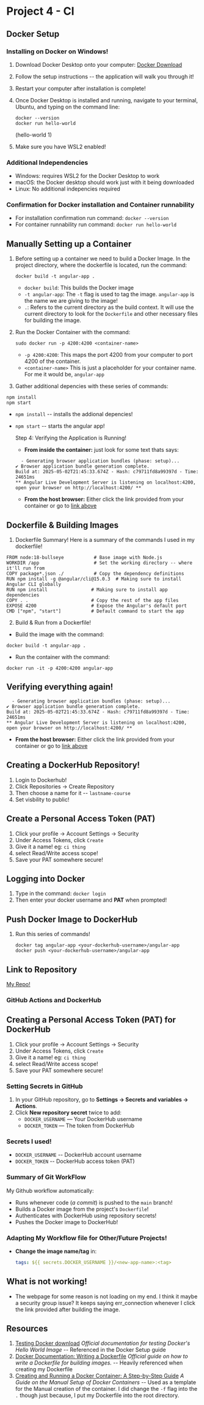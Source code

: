 # Project 4 - CI

## Docker Setup


### Installing on Docker on Windows!
  1. Download Docker Desktop onto your computer: [Docker Download](https://docs.docker.com/desktop/setup/install/windows-install/)
  2. Follow the setup instructions -- the application will walk you through it!
  3. Restart your computer after installation is complete!
  4. Once Docker Desktop is installed and running, navigate to your terminal, Ubuntu, and typing on the command line:
     
     ```
     docker --version
     docker run hello-world
     ```
     (hello-world 1)
  5. Make sure you have WSL2 enabled!

### Additional Independencies
  - Windows: requires WSL2 for the Docker Desktop to work
  - macOS: the Docker desktop should work just with it being downloaded
  - Linux: No additional indepencies required

### Confirmation for Docker installation and Container runnability
  - For installation confirmation run command: `docker --version`
  - For container runnability run command: `docker run hello-world`


## Manually Setting up a Container
1. Before setting up a container we need to build a Docker Image. In the project directory, where the dockerfile is located, run the command:
   ```
   docker build -t angular-app .
   ```
   - `docker build`: This builds the Docker image
   - `-t angular-app`: The `-t` flag is used to tag the image. `angular-app` is the name we are giving to the image!
   - `.`: Refers to the current directory as the build context. It will use the current directory to look for the `Dockerfile` and other necessary files for building the               image.
2. Run the Docker Container with the command:
   ```
   sudo docker run -p 4200:4200 <container-name>
   ```
   - `-p 4200:4200`: This maps the port 4200 from your computer to port 4200 of the container.
   - `<container-name>` This is just a placeholder for your container name. For me it would be, `angular-app`

3. Gather additional depencies with these series of commands:
```
npm install
npm start
```
- `npm install` -- installs the addional depencies!
- `npm start` -- starts the angular app!

  Step 4: Verifying the Application is Running!
  - **From inside the container:** just look for some text thats says:
  
  ```
    - Generating browser application bundles (phase: setup)...
  ✔ Browser application bundle generation complete.
  Build at: 2025-05-02T21:45:33.674Z - Hash: c79711fd8a99397d - Time: 24651ms
  ** Angular Live Development Server is listening on localhost:4200, open your browser on http://localhost:4200/ **
  ```

  - **From the host browser:** Either click the link provided from your container or go to [link above](http://localhost:4200)
 
## Dockerfile & Building Images
  1. Dockerfile Summary!
  Here is a summary of the commands I used in my dockerfile!
  ```
  FROM node:18-bullseye           # Base image with Node.js
  WORKDIR /app                    # Set the working directory -- where it'll run from
  COPY package*.json ./           # Copy the dependency definitions
  RUN npm install -g @angular/cli@15.0.3  # Making sure to install Angular CLI globally
  RUN npm install                # Making sure to install app dependencies
  COPY . .                       # Copy the rest of the app files
  EXPOSE 4200                    # Expose the Angular's default port
  CMD ["npm", "start"]           # Default command to start the app
  ```

  2.  Build & Run from a Dockerfile!
  - Build the image with the command:
  ```
  docker build -t angular-app .
  ```
  - Run the container with the command:
  ```
  docker run -it -p 4200:4200 angular-app
  ```
  ## Verifying everything again!
  ```
    - Generating browser application bundles (phase: setup)...
  ✔ Browser application bundle generation complete.
  Build at: 2025-05-02T21:45:33.674Z - Hash: c79711fd8a99397d - Time: 24651ms
  ** Angular Live Development Server is listening on localhost:4200, open your browser on http://localhost:4200/ **
  ```

  - **From the host browser:** Either click the link provided from your container or go to [link above](http://localhost:4200)

## Creating a DockerHub Repository!
  1. Login to Dockerhub!
  2. Click Repositories -> Create Repository
  3. Then choose a name for it -- ``lastname-course``
  4. Set visbility to public!


## Create a Personal Access Token (PAT)
1. Click your profile -> Account Settings -> Security
2. Under Access Tokens, click `Create`
3. Give it a name! eg: `ci thing `
4. select Read/Write access scope!
5. Save your PAT somewhere secure!

## Logging into Docker
  1. Type in the command: `docker login`
  2. Then enter your docker username and **PAT** when prompted!

## Push Docker Image to DockerHub
  1. Run this series of commands!
     ```
     docker tag angular-app <your-dockerhub-username>/angular-app
     docker push <your-dockerhub-username>/angular-app
     ```

## Link to Repository
[My Repo!](https://hub.docker.com/r/historyvariety/perdue-ceg3120/tags)

### GitHub Actions and DockerHub

## Creating a Personal Access Token (PAT) for DockerHub

  1. Click your profile -> Account Settings -> Security
  2. Under Access Tokens, click `Create`
  3. Give it a name! eg: `ci thing `
  4. select Read/Write access scope!
  5. Save your PAT somewhere secure!

### Setting Secrets in GitHub

1. In your GitHub repository, go to **Settings -> Secrets and variables -> Actions**.
2. Click **New repository secret** twice to add:
   - `DOCKER_USERNAME` — Your DockerHub username
   - `DOCKER_TOKEN` — The token from DockerHub

### Secrets I used!
- `DOCKER_USERNAME`	-- DockerHub account username
- `DOCKER_TOKEN` -- DockerHub access token (PAT)

### Summary of Git WorkFlow
My Github workflow automatically:
- Runs whenever code (*a commit*) is pushed to the `main` branch!
- Builds a Docker image from the project's `Dockerfile`!
- Authenticates with DockerHub using repository secrets!
- Pushes the Docker image to DockerHub!


### Adapting My Workflow file for Other/Future Projects!
- **Change the image name/tag** in:
  ```yaml
  tags: ${{ secrets.DOCKER_USERNAME }}/<new-app-name>:<tag>
  
## What is not working!


 - The webpage for some reason is not loading on my end. I think it maybe a security group issue? It keeps saying err_connection whenever I click the link provided after building the image.


## Resources
1. [Testing Docker download](https://hub.docker.com/_/hello-world)
   *Official documentation for testing Docker's Hello World Image*
   -- Referenced in the Docker Setup guide
3. [Docker Documentation: Writing a Dockerfile](https://docs.docker.com/get-started/docker-concepts/building-images/writing-a-dockerfile/)
  *Official guide on how to write a Dockerfile for building images.*
   -- Heavily referenced when creating my Dockerfile
4. [Creating and Running a Docker Container: A Step-by-Step Guide](https://dontpaniclabs.com/blog/post/2024/01/18/creating-and-running-a-docker-container-a-step-by-step-guide/)
  *A Guide on the Manual Setup of Docker Containers*
    -- Used as a template for the Manual creation of the container. I did change the  `-f` flag into the `.` though just because, I put my Dockerfile into the root directory. 
